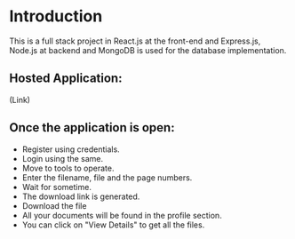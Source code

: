 # Introduction
This is a full stack project in React.js at the front-end and Express.js, Node.js at backend and MongoDB is used for the database implementation.

## Hosted Application:
(Link)

## Once the application is open:
- Register using credentials.
- Login using the same.
- Move to tools to operate.
- Enter the filename, file and the page numbers.
- Wait for sometime.
- The download link is generated.
- Download the file
- All your documents will be found in the profile section.
- You can click on "View Details" to get all the files.
